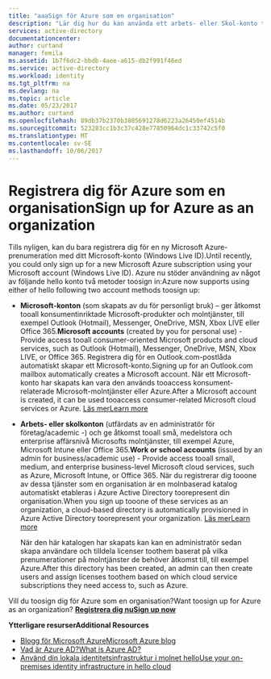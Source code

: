 ```yaml
---
title: "aaaSign för Azure som en organisation"
description: "Lär dig hur du kan använda ett arbets- eller Skol-konto tooleverage hello befintliga användarkonton, principer, inställningar eller lokal server-distributioner du redan har och förbättra effektiviteten mellan din organisations identitetsinfrastruktur lokalt och Azure AD."
services: active-directory
documentationcenter: 
author: curtand
manager: femila
ms.assetid: 1b7f6dc2-bbdb-4aee-a615-db2f991f46ed
ms.service: active-directory
ms.workload: identity
ms.tgt_pltfrm: na
ms.devlang: na
ms.topic: article
ms.date: 05/23/2017
ms.author: curtand
ms.openlocfilehash: 89db37b2370b3805691278d6223a26450ef4514b
ms.sourcegitcommit: 523283cc1b3c37c428e77850964dc1c33742c5f0
ms.translationtype: MT
ms.contentlocale: sv-SE
ms.lasthandoff: 10/06/2017
---
```

# <a name="sign-up-for-azure-as-an-organization"></a><span data-ttu-id="a590e-103">Registrera dig för Azure som en organisation</span><span class="sxs-lookup"><span data-stu-id="a590e-103">Sign up for Azure as an organization</span></span>
<span data-ttu-id="a590e-104">Tills nyligen, kan du bara registrera dig för en ny Microsoft Azure-prenumeration med ditt Microsoft-konto (Windows Live ID).</span><span class="sxs-lookup"><span data-stu-id="a590e-104">Until recently, you could only sign up for a new Microsoft Azure subscription using your Microsoft account (Windows Live ID).</span></span> <span data-ttu-id="a590e-105">Azure nu stöder användning av något av följande hello konto två metoder toosign in:</span><span class="sxs-lookup"><span data-stu-id="a590e-105">Azure now supports using either of hello following two account methods toosign up:</span></span>

* <span data-ttu-id="a590e-106">**Microsoft-konton** (som skapats av du för personligt bruk) – ger åtkomst tooall konsumentinriktade Microsoft-produkter och molntjänster, till exempel Outlook (Hotmail), Messenger, OneDrive, MSN, Xbox LIVE eller Office 365.</span><span class="sxs-lookup"><span data-stu-id="a590e-106">**Microsoft accounts** (created by you for personal use) - Provide access tooall consumer-oriented Microsoft products and cloud services, such as Outlook (Hotmail), Messenger, OneDrive, MSN, Xbox LIVE, or Office 365.</span></span> <span data-ttu-id="a590e-107">Registrera dig för en Outlook.com-postlåda automatiskt skapar ett Microsoft-konto.</span><span class="sxs-lookup"><span data-stu-id="a590e-107">Signing up for an Outlook.com mailbox automatically creates a Microsoft account.</span></span> <span data-ttu-id="a590e-108">När ett Microsoft-konto har skapats kan vara den används tooaccess konsument-relaterade Microsoft-molntjänster eller Azure.</span><span class="sxs-lookup"><span data-stu-id="a590e-108">After a Microsoft account is created, it can be used tooaccess consumer-related Microsoft cloud services or Azure.</span></span> [<span data-ttu-id="a590e-109">Läs mer</span><span class="sxs-lookup"><span data-stu-id="a590e-109">Learn more</span></span>](http://www.microsoft.com/account/default.aspx)
* <span data-ttu-id="a590e-110">**Arbets- eller skolkonton** (utfärdats av en administratör för företag/academic -) och ge åtkomst tooall små, medelstora och enterprise affärsnivå Microsofts molntjänster, till exempel Azure, Microsoft Intune eller Office 365.</span><span class="sxs-lookup"><span data-stu-id="a590e-110">**Work or school accounts** (issued by an admin for business/academic use) - Provide access tooall small, medium, and enterprise business-level Microsoft cloud services, such as Azure, Microsoft Intune, or Office 365.</span></span> <span data-ttu-id="a590e-111">När du registrerar dig tooone av dessa tjänster som en organisation är en molnbaserad katalog automatiskt etableras i Azure Active Directory toorepresent din organisation.</span><span class="sxs-lookup"><span data-stu-id="a590e-111">When you sign up tooone of these services as an organization, a cloud-based directory is automatically provisioned in Azure Active Directory toorepresent your organization.</span></span> [<span data-ttu-id="a590e-112">Läs mer</span><span class="sxs-lookup"><span data-stu-id="a590e-112">Learn more</span></span>](active-directory-administer.md)
  
    <span data-ttu-id="a590e-113">När den här katalogen har skapats kan kan en administratör sedan skapa användare och tilldela licenser toothem baserat på vilka prenumerationer på molntjänster de behöver åtkomst till, till exempel Azure.</span><span class="sxs-lookup"><span data-stu-id="a590e-113">After this directory has been created, an admin can then create users and assign licenses toothem based on which cloud service subscriptions they need access to, such as Azure.</span></span>

<span data-ttu-id="a590e-114">Vill du toosign dig för Azure som en organisation?</span><span class="sxs-lookup"><span data-stu-id="a590e-114">Want toosign up for Azure as an organization?</span></span> [<span data-ttu-id="a590e-115">**Registrera dig nu**</span><span class="sxs-lookup"><span data-stu-id="a590e-115">**Sign up now**</span></span>](https://azure.microsoft.com/pricing/purchase-options/)

<span data-ttu-id="a590e-116">**Ytterligare resurser**</span><span class="sxs-lookup"><span data-stu-id="a590e-116">**Additional Resources**</span></span>

* [<span data-ttu-id="a590e-117">Blogg för Microsoft Azure</span><span class="sxs-lookup"><span data-stu-id="a590e-117">Microsoft Azure blog</span></span>](https://azure.microsoft.com/blog/)
* [<span data-ttu-id="a590e-118">Vad är Azure AD?</span><span class="sxs-lookup"><span data-stu-id="a590e-118">What is Azure AD?</span></span>](active-directory-whatis.md)
* [<span data-ttu-id="a590e-119">Använd din lokala identitetsinfrastruktur i molnet hello</span><span class="sxs-lookup"><span data-stu-id="a590e-119">Use your on-premises identity infrastructure in hello cloud</span></span>](active-directory-aadconnect.md)

